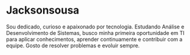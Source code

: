 # Jacksonsousa
Sou dedicado, curioso e apaixonado por tecnologia. Estudando Análise e Desenvolvimento de Sistemas, busco minha primeira oportunidade em TI para aplicar conhecimentos, aprender continuamente e contribuir com a equipe. Gosto de resolver problemas e evoluir sempre.
